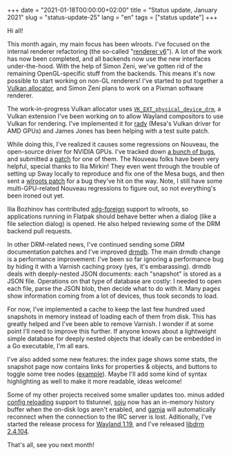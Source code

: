 +++
date = "2021-01-18T00:00:00+02:00"
title = "Status update, January 2021"
slug = "status-update-25"
lang = "en"
tags = ["status update"]
+++

Hi all!

This month again, my main focus has been wlroots. I've focused on the internal
renderer refactoring (the so-called "[renderer v6]"). A lot of the work has
now been completed, and all backends now use the new interfaces under-the-hood.
With the help of Simon Zeni, we've gotten rid of the remaining OpenGL-specific
stuff from the backends. This means it's now possible to start working on
non-GL renderers! I've started to put together a [Vulkan allocator], and Simon
Zeni plans to work on a Pixman software renderer.

The work-in-progress Vulkan allocator uses
[`VK_EXT_physical_device_drm`][VK_EXT_physical_device_drm], a Vulkan extension
I've been working on to allow Wayland compositors to use Vulkan for rendering.
I've implemented it for [radv][radv VK_EXT_physical_device_drm] (Mesa's Vulkan
driver for AMD GPUs) and James Jones has been helping with a test suite patch.

While doing this, I've realized it causes some regressions on Nouveau, the
open-source driver for NVIDIA GPUs. I've tracked down
[a bunch of bugs][nouveau bugs], and submitted a
[patch][nouveau linear scan-out patch] for one of them.
The Nouveau folks have been very helpful, special thanks to Ilia Mirkin! They
even went through the trouble of setting up Sway locally to reproduce and fix
one of the Mesa bugs, and then sent a [wlroots patch][wlroots x11 cursor patch]
for a bug they've hit on the way. Note, I still have some multi-GPU-related
Nouveau regressions to figure out, so not everything's been ironed out yet.

Ilia Bozhinov has contributed [xdg-foreign][wlroots xdg-foreign] support to
wlroots, so applications running in Flatpak should behave better when a dialog
(like a file selection dialog) is opened. He also helped reviewing some of the
DRM backend pull requests.

In other DRM-related news, I've continued sending some DRM documentation
patches and I've improved [drmdb]. The main drmdb change is a performance
improvement: I've been so far ignoring a performance bug by hiding it with a
Varnish caching proxy (yes, it's embarassing). drmdb deals with deeply-nested
JSON documents: each "snapshot" is stored as a JSON file. Operations on that
type of database are costly: I needed to open each file, parse the JSON blob,
then decide what to do with it. Many pages show information coming from a lot
of devices, thus took seconds to load.

For now, I've implemented a cache to keep the last few hundred used snapshots
in memory instead of loading each of them from disk. This has greatly helped
and I've been able to remove Varnish. I wonder if at some point I'll need to
improve this further. If anyone knows about a lightweight simple database for
deeply nested objects that ideally can be embedded in a Go executable, I'm all
ears.

I've also added some new features: the index page shows some stats, the
snapshot page now contains links for properties & objects, and buttons to
toggle some tree nodes ([example][drmdb snapshot example]). Maybe I'll add some
kind of syntax highlighting as well to make it more readable, ideas welcome!

Some of my other projects received some smaller updates too. minus added
[config reloading][tlstunnel config reload] support to tlstunnel, [soju] now
has an in-memory history buffer when the on-disk logs aren't enabled, and
[gamja] will automatically reconnect when the connection to the IRC server is
lost. Aditionally, I've started the release process for
[Wayland 1.19][wayland 1.18.91], and I've released [libdrm 2.4.104].

That's all, see you next month!

[renderer v6]: https://github.com/swaywm/wlroots/issues/1352
[Vulkan allocator]: https://github.com/swaywm/wlroots/pull/2648
[VK_EXT_physical_device_drm]: https://github.com/KhronosGroup/Vulkan-Docs/pull/1356
[radv VK_EXT_physical_device_drm]: https://gitlab.freedesktop.org/mesa/mesa/-/merge_requests/8390
[nouveau bugs]: https://github.com/swaywm/wlroots/issues/2526#issuecomment-760445781
[nouveau linear scan-out patch]: https://gitlab.freedesktop.org/mesa/mesa/-/merge_requests/8500
[wlroots x11 cursor patch]: https://github.com/swaywm/wlroots/pull/2660
[wlroots xdg-foreign]: https://github.com/swaywm/wlroots/pull/2487
[drmdb]: https://drmdb.emersion.fr/
[drmdb snapshot example]: https://drmdb.emersion.fr/snapshots/49ba37e0032f
[tlstunnel config reload]: https://lists.sr.ht/~emersion/public-inbox/patches/16082
[soju]: https://soju.im/
[gamja]: https://sr.ht/~emersion/gamja/
[wayland 1.18.91]: https://lists.freedesktop.org/archives/wayland-devel/2020-December/041668.html
[libdrm 2.4.104]: https://lists.freedesktop.org/archives/dri-devel/2021-January/293654.html
